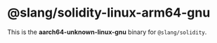<!-- cSpell:disable -->

# @slang/solidity-linux-arm64-gnu

This is the **aarch64-unknown-linux-gnu** binary for `@slang/solidity`.
